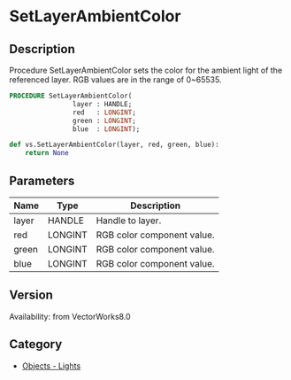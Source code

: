 # SetLayerAmbientColor

## Description
Procedure SetLayerAmbientColor sets the color for the ambient light of the referenced layer. RGB values are in the range of 0~65535.

```pascal
PROCEDURE SetLayerAmbientColor(
				layer : HANDLE;
				red   : LONGINT;
				green : LONGINT;
				blue  : LONGINT);
```

```python
def vs.SetLayerAmbientColor(layer, red, green, blue):
    return None
```

## Parameters
|Name|Type|Description|
|---|---|---|
|layer|HANDLE|Handle to layer.|
|red|LONGINT|RGB color component value.|
|green|LONGINT|RGB color component value.|
|blue|LONGINT|RGB color component value.|

## Version
Availability: from VectorWorks8.0

## Category
* [Objects - Lights](../Categories/Objects%20-%20Lights.md)
